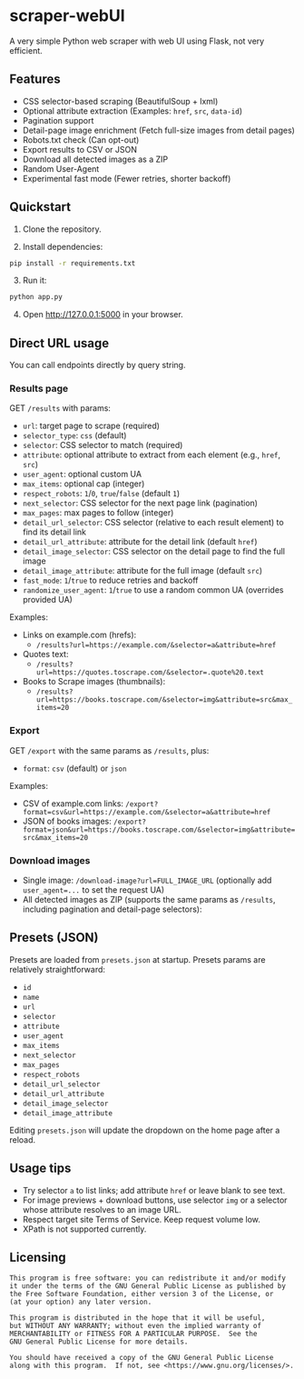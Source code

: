 # scraper-webUI

A very simple Python web scraper with web UI using Flask, not very efficient.

## Features

- CSS selector-based scraping (BeautifulSoup + lxml)
- Optional attribute extraction (Examples: `href`, `src`, `data-id`)
- Pagination support
- Detail-page image enrichment (Fetch full-size images from detail pages)
- Robots.txt check (Can opt-out)
- Export results to CSV or JSON
- Download all detected images as a ZIP
- Random User-Agent
- Experimental fast mode (Fewer retries, shorter backoff)

## Quickstart

1. Clone the repository.

2. Install dependencies:

```bash
pip install -r requirements.txt
```

3. Run it:

```bash
python app.py
```

4. Open http://127.0.0.1:5000 in your browser.

## Direct URL usage

You can call endpoints directly by query string.

### Results page
GET `/results` with params:

- `url`: target page to scrape (required)
- `selector_type`: `css` (default)
- `selector`: CSS selector to match (required)
- `attribute`: optional attribute to extract from each element (e.g., `href`, `src`)
- `user_agent`: optional custom UA
- `max_items`: optional cap (integer)
- `respect_robots`: `1`/`0`, `true`/`false` (default `1`)
- `next_selector`: CSS selector for the next page link (pagination)
- `max_pages`: max pages to follow (integer)
- `detail_url_selector`: CSS selector (relative to each result element) to find its detail link
- `detail_url_attribute`: attribute for the detail link (default `href`)
- `detail_image_selector`: CSS selector on the detail page to find the full image
- `detail_image_attribute`: attribute for the full image (default `src`)
- `fast_mode`: `1`/`true` to reduce retries and backoff
- `randomize_user_agent`: `1`/`true` to use a random common UA (overrides provided UA)

Examples:

- Links on example.com (hrefs):
  - `/results?url=https://example.com/&selector=a&attribute=href`
- Quotes text:
  - `/results?url=https://quotes.toscrape.com/&selector=.quote%20.text`
- Books to Scrape images (thumbnails):
  - `/results?url=https://books.toscrape.com/&selector=img&attribute=src&max_items=20`

### Export

GET `/export` with the same params as `/results`, plus:

- `format`: `csv` (default) or `json`

Examples:

- CSV of example.com links: `/export?format=csv&url=https://example.com/&selector=a&attribute=href`
- JSON of books images: `/export?format=json&url=https://books.toscrape.com/&selector=img&attribute=src&max_items=20`

### Download images

- Single image: `/download-image?url=FULL_IMAGE_URL` (optionally add `user_agent=...` to set the request UA)
- All detected images as ZIP (supports the same params as `/results`, including pagination and detail-page selectors):

## Presets (JSON)

Presets are loaded from `presets.json` at startup. Presets params are relatively straightforward:
- `id`
- `name`
- `url`
- `selector`
- `attribute`
- `user_agent`
- `max_items`
- `next_selector`
- `max_pages`
- `respect_robots`
- `detail_url_selector`
- `detail_url_attribute`
- `detail_image_selector`
- `detail_image_attribute`

Editing `presets.json` will update the dropdown on the home page after a reload.

## Usage tips

- Try selector `a` to list links; add attribute `href` or leave blank to see text.
- For image previews + download buttons, use selector `img` or a selector whose attribute resolves to an image URL.
- Respect target site Terms of Service. Keep request volume low.
- XPath is not supported currently.

## Licensing
```
This program is free software: you can redistribute it and/or modify
it under the terms of the GNU General Public License as published by
the Free Software Foundation, either version 3 of the License, or
(at your option) any later version.

This program is distributed in the hope that it will be useful,
but WITHOUT ANY WARRANTY; without even the implied warranty of
MERCHANTABILITY or FITNESS FOR A PARTICULAR PURPOSE.  See the
GNU General Public License for more details.

You should have received a copy of the GNU General Public License
along with this program.  If not, see <https://www.gnu.org/licenses/>.
```
